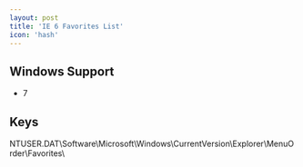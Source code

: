 ```yaml
---
layout: post
title: 'IE 6 Favorites List'
icon: 'hash'
---
```


## Windows Support

- 7



## Keys

NTUSER.DAT\Software\Microsoft\Windows\CurrentVersion\Explorer\MenuOrder\Favorites\

